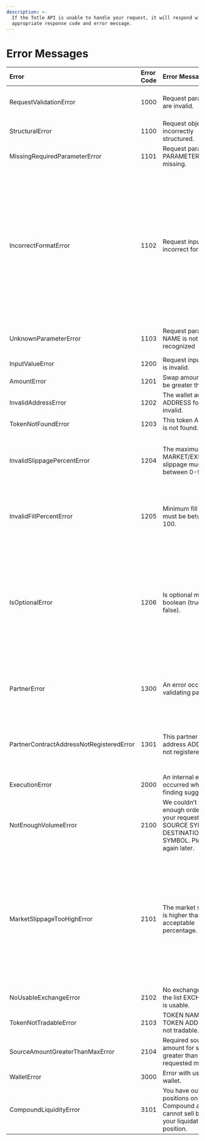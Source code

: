 ```yaml
---
description: >-
  If the Totle API is unable to handle your request, it will respond with the
  appropriate response code and error message.
---
```


# Error Messages

| Error | Error Code | Error Message | Additional Information |
| :--- | :--- | :--- | :--- |
| RequestValidationError | 1000 | Request parameters are invalid. | You can get familiar with Totle’s API using our [API explorer](https://explorer.totle.com/). |
| StructuralError | 1100 | Request object is incorrectly structured. |  |
| MissingRequiredParameterError | 1101 | Request parameter PARAMETER NAME is missing. |  |
| IncorrectFormatError | 1102 | Request input in incorrect format. | Based on scenario, the error may be due to: the request exchange list isn't formatted correctly; the request includes both `swap` and `swaps` objects; `swaps` isn't formatted as an array; the request includes both source _and_ destination amounts; the request sets `strictDestination` with `sourceAmount` |
| UnknownParameterError | 1103 | Request parameter NAME is not recognized | You can get familiar with Totle’s API using our [API explorer](https://explorer.totle.com/). |
| InputValueError | 1200 | Request input value is invalid. |  |
| AmountError | 1201 | Swap amounts must be greater than 0. |  |
| InvalidAddressError | 1202 | The wallet address ADDRESS format is invalid. |  |
| TokenNotFoundError | 1203 | This token ADDRESS is not found. |  |
| InvalidSlippagePercentError | 1204 | The maximum MARKET/EXECUTION slippage must be between 0-99. | Make sure your request is formatted properly with values that fall in the specified range. |
| InvalidFillPercentError | 1205 | Minimum fill percent must be between 1-100. | Use minimum fill to specify the quantity of tokens you need guaranteed during transaction execution. |
| IsOptionalError | 1206 | Is optional must be boolean \(true or false\). | This boolean controls whether or not the order can be skipped. This could be helpful when you have an array of orders that you would like to submit through Totle, and you don’t want the entire set of swaps to fail from one failed swap.  |
| PartnerError | 1300 | An error occurred validating partner. | To learn more about deploying partner contracts and how to earn and claim fees, please see our [fees section](../smart-contract/fees.md). |
| PartnerContractAddressNotRegisteredError | 1301 | This partner contract address ADDRESS is not registered. | To learn more about deploying partner contracts and how to earn and claim fees, please see our [fees section](../smart-contract/fees.md). |
| ExecutionError | 2000 | An internal error occurred while finding suggestions. |  |
| NotEnoughVolumeError | 2100 | We couldn’t find enough orders to fill your request for SOURCE SYMBOL =&gt; DESTINATION SYMBOL. Please try again later. |  |
| MarketSlippageTooHighError | 2101 | The market slippage is higher than the acceptable percentage. | The market slippage you specified was not met. This means the best price we could find for you at your order quantity is out of the tolerable acceptance when compared to an order quantity of 0.1 units of the sourceAsset. To learn more about slippage, visit our [slippage section](operational-details.md#slippage). |
| NoUsableExchangeError | 2102 | No exchange from the list EXCHANGES is usable. |  |
| TokenNotTradableError | 2103 | TOKEN NAME - TOKEN ADDRESS is not tradable. |  |
| SourceAmountGreaterThanMaxError | 2104 | Required source amount for swap is greater than the requested max. |  |
| WalletError | 3000 | Error with user’s wallet. |  |
| CompoundLiquidityError | 3101 | You have outstanding positions on Compound and cannot sell below your liquidation position. | Visit [Compound](https://compound.finance/) for more information.  |

